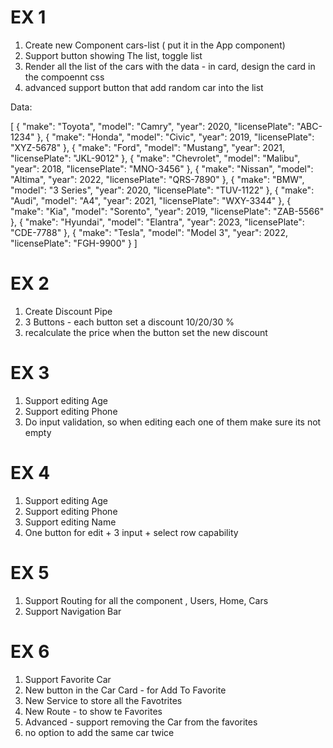 # EX 1
1. Create new Component cars-list ( put it in the App component)
2. Support button showing The list, toggle list
3. Render all the list of the cars with the data - in card, design the card in the compoennt css
4. advanced support button that add random car into the list 


Data:

[
  {
    "make": "Toyota",
    "model": "Camry",
    "year": 2020,
    "licensePlate": "ABC-1234"
  },
  {
    "make": "Honda",
    "model": "Civic",
    "year": 2019,
    "licensePlate": "XYZ-5678"
  },
  {
    "make": "Ford",
    "model": "Mustang",
    "year": 2021,
    "licensePlate": "JKL-9012"
  },
  {
    "make": "Chevrolet",
    "model": "Malibu",
    "year": 2018,
    "licensePlate": "MNO-3456"
  },
  {
    "make": "Nissan",
    "model": "Altima",
    "year": 2022,
    "licensePlate": "QRS-7890"
  },
  {
    "make": "BMW",
    "model": "3 Series",
    "year": 2020,
    "licensePlate": "TUV-1122"
  },
  {
    "make": "Audi",
    "model": "A4",
    "year": 2021,
    "licensePlate": "WXY-3344"
  },
  {
    "make": "Kia",
    "model": "Sorento",
    "year": 2019,
    "licensePlate": "ZAB-5566"
  },
  {
    "make": "Hyundai",
    "model": "Elantra",
    "year": 2023,
    "licensePlate": "CDE-7788"
  },
  {
    "make": "Tesla",
    "model": "Model 3",
    "year": 2022,
    "licensePlate": "FGH-9900"
  }
]


# EX 2
1. Create Discount Pipe
2. 3 Buttons - each button set a discount 10/20/30 % 
3. recalculate the price when the button set the new discount 



# EX 3
1. Support editing Age
2. Support editing Phone
3. Do input validation, so when editing each one of them make sure its not empty

# EX 4
1. Support editing Age
2. Support editing Phone
3. Support editing Name
4. One button for edit + 3 input + select row capability 


# EX 5
1. Support Routing for all the component , Users, Home, Cars
2. Support Navigation Bar



# EX 6
1. Support Favorite Car
2. New button in the Car Card - for Add To Favorite
3. New Service to store all the Favotrites
4. New Route - to show te Favorites
5. Advanced - support removing the Car from the favorites
6. no option to add the same car twice





